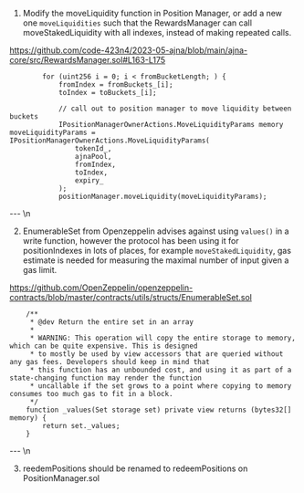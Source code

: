1. Modify the moveLiquidity function in Position Manager, or add a new one `moveLiquidities` such that the RewardsManager can call moveStakedLiquidity with all indexes, instead of making repeated calls.

https://github.com/code-423n4/2023-05-ajna/blob/main/ajna-core/src/RewardsManager.sol#L163-L175

```solidity
        for (uint256 i = 0; i < fromBucketLength; ) {
            fromIndex = fromBuckets_[i];
            toIndex = toBuckets_[i];

            // call out to position manager to move liquidity between buckets
            IPositionManagerOwnerActions.MoveLiquidityParams memory moveLiquidityParams = IPositionManagerOwnerActions.MoveLiquidityParams(
                tokenId_,
                ajnaPool,
                fromIndex,
                toIndex,
                expiry_
            );
            positionManager.moveLiquidity(moveLiquidityParams);
```

--- \n

2. EnumerableSet from Openzeppelin advises against using `values()` in a write function, however the protocol has been using it for positionIndexes in lots of places, for example `moveStakedLiquidity`, gas estimate is needed for measuring the maximal number of input given a gas limit.

https://github.com/OpenZeppelin/openzeppelin-contracts/blob/master/contracts/utils/structs/EnumerableSet.sol

```solidity
    /**
     * @dev Return the entire set in an array
     *
     * WARNING: This operation will copy the entire storage to memory, which can be quite expensive. This is designed
     * to mostly be used by view accessors that are queried without any gas fees. Developers should keep in mind that
     * this function has an unbounded cost, and using it as part of a state-changing function may render the function
     * uncallable if the set grows to a point where copying to memory consumes too much gas to fit in a block.
     */
    function _values(Set storage set) private view returns (bytes32[] memory) {
        return set._values;
    }
```

--- \n

3. reedemPositions should be renamed to redeemPositions on PositionManager.sol